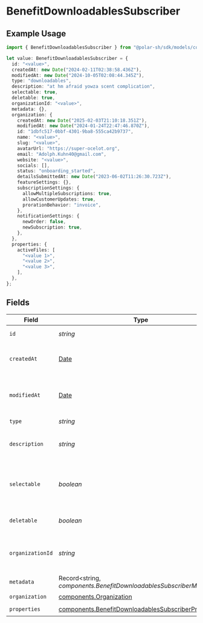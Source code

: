 # BenefitDownloadablesSubscriber

## Example Usage

```typescript
import { BenefitDownloadablesSubscriber } from "@polar-sh/sdk/models/components/benefitdownloadablessubscriber.js";

let value: BenefitDownloadablesSubscriber = {
  id: "<value>",
  createdAt: new Date("2024-02-11T02:38:58.436Z"),
  modifiedAt: new Date("2024-10-05T02:08:44.345Z"),
  type: "downloadables",
  description: "at hm afraid yowza scent complication",
  selectable: true,
  deletable: true,
  organizationId: "<value>",
  metadata: {},
  organization: {
    createdAt: new Date("2025-02-03T21:10:18.351Z"),
    modifiedAt: new Date("2024-01-24T22:47:46.870Z"),
    id: "1dbfc517-0bbf-4301-9ba8-555ca42b9737",
    name: "<value>",
    slug: "<value>",
    avatarUrl: "https://super-ocelot.org",
    email: "Adolph.Kuhn40@gmail.com",
    website: "<value>",
    socials: [],
    status: "onboarding_started",
    detailsSubmittedAt: new Date("2023-06-02T11:26:30.723Z"),
    featureSettings: {},
    subscriptionSettings: {
      allowMultipleSubscriptions: true,
      allowCustomerUpdates: true,
      prorationBehavior: "invoice",
    },
    notificationSettings: {
      newOrder: false,
      newSubscription: true,
    },
  },
  properties: {
    activeFiles: [
      "<value 1>",
      "<value 2>",
      "<value 3>",
    ],
  },
};
```

## Fields

| Field                                                                                                                      | Type                                                                                                                       | Required                                                                                                                   | Description                                                                                                                |
| -------------------------------------------------------------------------------------------------------------------------- | -------------------------------------------------------------------------------------------------------------------------- | -------------------------------------------------------------------------------------------------------------------------- | -------------------------------------------------------------------------------------------------------------------------- |
| `id`                                                                                                                       | *string*                                                                                                                   | :heavy_check_mark:                                                                                                         | The ID of the benefit.                                                                                                     |
| `createdAt`                                                                                                                | [Date](https://developer.mozilla.org/en-US/docs/Web/JavaScript/Reference/Global_Objects/Date)                              | :heavy_check_mark:                                                                                                         | Creation timestamp of the object.                                                                                          |
| `modifiedAt`                                                                                                               | [Date](https://developer.mozilla.org/en-US/docs/Web/JavaScript/Reference/Global_Objects/Date)                              | :heavy_check_mark:                                                                                                         | Last modification timestamp of the object.                                                                                 |
| `type`                                                                                                                     | *string*                                                                                                                   | :heavy_check_mark:                                                                                                         | N/A                                                                                                                        |
| `description`                                                                                                              | *string*                                                                                                                   | :heavy_check_mark:                                                                                                         | The description of the benefit.                                                                                            |
| `selectable`                                                                                                               | *boolean*                                                                                                                  | :heavy_check_mark:                                                                                                         | Whether the benefit is selectable when creating a product.                                                                 |
| `deletable`                                                                                                                | *boolean*                                                                                                                  | :heavy_check_mark:                                                                                                         | Whether the benefit is deletable.                                                                                          |
| `organizationId`                                                                                                           | *string*                                                                                                                   | :heavy_check_mark:                                                                                                         | The ID of the organization owning the benefit.                                                                             |
| `metadata`                                                                                                                 | Record<string, *components.BenefitDownloadablesSubscriberMetadata*>                                                        | :heavy_check_mark:                                                                                                         | N/A                                                                                                                        |
| `organization`                                                                                                             | [components.Organization](../../models/components/organization.md)                                                         | :heavy_check_mark:                                                                                                         | N/A                                                                                                                        |
| `properties`                                                                                                               | [components.BenefitDownloadablesSubscriberProperties](../../models/components/benefitdownloadablessubscriberproperties.md) | :heavy_check_mark:                                                                                                         | N/A                                                                                                                        |